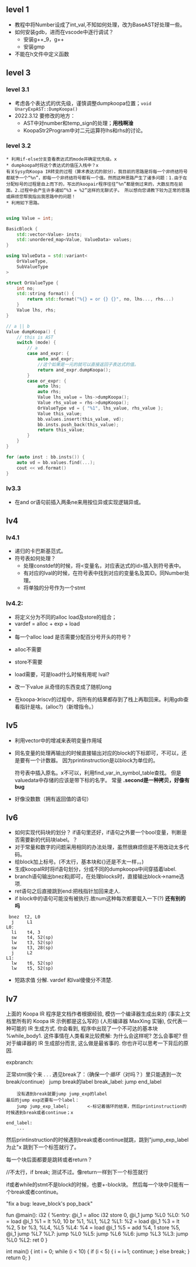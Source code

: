 ## level 1

- 教程中将Number设成了int_val,不知如何处理，改为BaseAST好处理一些。
- 如何安装gdb，进而在vscode中逐行调试？
    * 安装g++_9，g++
    * 安装gmp
- 不能在h文件中定义函数

## level 3

### level 3.1

- 考虑各个表达式的优先级，谨慎调整dumpkoopa位置；```void UnaryExpAST::DumpKoopa()```
- 2022.3.12 要修改的地方：
    * AST中对number和temp_sign的处理；**用栈啊淦**
    * KoopaStr2Program中对二元运算符lhs和rhs的讨论。
### level 3.2
    * 利用if-else分支查看表达式的mode并确定优先级。x
    * dumpkoopa时将这个表达式的值压入栈中？x
    有关Sysy向Koopa IR转变的过程（算术表达式的部分），我目前的思路是将每一个非终结符号都赋予一个“%n”，即每一个非终结符号都有一个值。然而这种思路产生了诸多问题：1.由于在分配标号的过程是自上而下的，写出的koopair程序往往“%n”都是倒过来的，大数反而在前面。2.过程中会产生许多诸如“%3 = %2”这样的无聊式子。 所以想向您请教下较为正常的思路或麻烦您帮我指出我思路中的问题！
    * 利用如下思路。
```c++

using Value = int;

BasicBlock {
    std::vector<Value> insts;
    std::unordered_map<Value, ValueData> values;
}

using ValueData = std::variant<
    OrValueType,
    SubValueType
>

struct OrValueType {
    int no;
    std::string format() {
        return std::format("%{} = or {} {}", no, lhs..., rhs...)
    }
    Value lhs, rhs;
}

// a || b
Value dumpKoopa() {
    // this is AST 
    switch (mode) {
        // a
        case and_expr: {
            auto and_expr;
            //这个如果是一元的就可以直接返回子表达式的值。
            return and_expr.dumpKoopa();
        }
        case or_expr: {
            auto lhs;
            auto rhs;
            Value lhs_value = lhs->dumpKoopa();
            Value rhs_value = rhs->dumpKoopa();
            OrValueType vd = { "%1", lhs_value, rhs_value };
            Value this_value;
            bb.values.insert(this_value, vd);
            bb.insts.push_back(this_value);
            return this_value;
        }
    }
}

for (auto inst : bb.insts()) {
    auto vd = bb.values.find(...);
    cout << vd.format()
}
```

### lv3.3 
* 在and or语句前插入两条ne来用按位异或实现逻辑异或。

## lv4

### lv4.1
* 递归的卡巴斯基范式。
* 符号表如何处理？
    - 处理constdef的时候，将<变量名，对应表达式的id>插入到符号表中。
    - 有对应的lval的时候，在符号表中找到对应的变量名及其ID。同Number处理。
    - 将单独的分号作为一个stmt
    

### lv4.2:
* 将定义分为不同的alloc load及store的组合；
* vardef = alloc + exp + load
* 
* 每一个alloc load 是否需要分配百分号开头的符号？
- alloc不需要
- store不需要
- load需要，可是load什么时候有用呢 lval?

- 改一下value 从奇怪的东西变成了随机long
- 在koopa-》riscv的过程中，将所有的结果都存到了栈上再取回来。利用gdb查看指针是啥。(alloc?)（新增指令。）


## lv5
* 利用vector中的增减来表明变量作用域
* 同名变量的处理再输出的时候直接输出对应的block的下标即可，不可以，还是要有一个计数器。
  因为printinstruction是以block为单位的。
  
  符号表中插入原名。x不可以，利用find_var_in_symbol_table查找。
  但是valuedata中存储的应该是带下标的名字。
  常量
**.second是一种拷贝，好像有bug**
* 好像没数数（拥有返回值的语句）

## lv6
* 如何实现代码块的划分？ if语句里还好，if语句之外要一个bool变量，判断是否需要新的代码块label。？
* 对于常量和数字的问题采用相同的办法处理，虽然很麻烦但是不用改动太多代码。  
* 给block加上标号。(不太行，基本块和{}还是不太一样，。)
* 生成koopaIR时将if语句划分，分成不同的dumpkoopa中间穿插着label.
* branch语句输出bnez和j即可，在处理blocks时，直接输出block->name选项.
* ret语句之后直接跳到end:把栈指针加回来走人.
* if block中的语句可能没有被执行.故num这种每次都要载入一下(?) **还有别的吗**
```riscv
 bnez  t2, L0
  j     L1
L0:
  li    t4, 3
  sw    t4, 52(sp)
  lw    t3, 52(sp)
  sw    t3, 28(sp)
  j     L2
L1:
  lw    t6, 52(sp)
  lw    t5, 52(sp)
```

* 短路求值 分解. vardef 和lval傻傻分不清楚.

## lv7
上面的 Koopa IR 程序是文档作者根据经验, 模仿一个编译器生成出来的 (事实上文档里所有的 Koopa IR 示例都是这么写的) (人形编译器 MaxXing 实锤), 仅代表一种可能的 IR 生成方式.
你会看到, 程序中出现了一个不可达的基本块 %while_body1. 这件事情在人类看来比较费解: 为什么会这样呢? 怎么会事呢? 但对于编译器的 IR 生成部分而言, 这么做是最省事的. 你也许可以思考一下背后的原因.

expbranch:

正常stmt挨个来
.
.
.
遇见break了：（确保一个*循环*（对吗？）里只能遇到一次break/continue）
        jump break的label
    break_label:
        jump end_label

        没有遇到break就要jump jump_exp的label
    最后的jump exp还要有一个label：
        jump jump_exp_label;       <-标记着循环的结束，然后printinstruction的时候遇到break或者continue；x

    end_label:
        ...

然后printinstruction的时候遇到break或者continue就跳，跳到"jump_exp_label为止"x 跳到下一个标签就行了。

每一个块后面都要是跳转或者return？

//不太行，if break; 测试不过。像return一样到下一个标签就行


if或者while的stmt不是block的时候，也要+-block块。
然后每一个块中只能有一个break或者continue。

"fix a bug: leave_block's pop_back"

fun @main(): i32 {
%entry:
  @i_1 = alloc i32
  store 0, @i_1
  jump %L0
%L0:
  %0 = load @i_1
  %1 = lt %0, 10
  br %1, %L1, %L2
%L1:
  %2 = load @i_1
  %3 = lt %2, 5
  br %3, %L4, %L5
%L4:
  %4 = load @i_1
  %5 = add %4, 1
  store %5, @i_1
  jump %L7
%L7:
  jump %L0
%L5:
  jump %L6
%L6:
  jump %L3
%L3:
  jump %L0
%L2:
  ret 0
}

int main() {
  int i = 0;
  while (i < 10) {
    if (i < 5) {
      i = i+1;
      continue;
    }
    else break;
  }
  return 0;
}